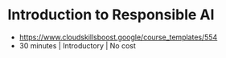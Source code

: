 # Introduction to Responsible AI

- https://www.cloudskillsboost.google/course_templates/554
- 30 minutes | Introductory | No cost

